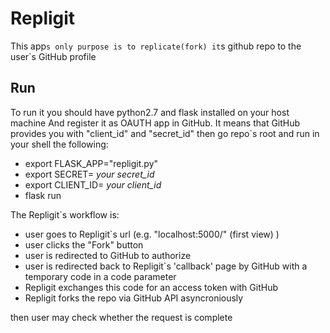 # Repligit

This app`s only purpose is to replicate(fork) it`s github repo to the user`s GitHub profile

## Run
To run it you should have python2.7 and flask installed on your host machine
And register it as OAUTH app in GitHub. It means that GitHub provides you with "client_id" and "secret_id"
then go repo`s root and run in your shell the following:

* export FLASK_APP="repligit.py"
* export SECRET= *your secret_id*
* export CLIENT_ID= *your client_id*
* flask run

The Repligit`s workflow is:

* user goes to Repligit`s url (e.g. "localhost:5000/" (first view) )
* user clicks the "Fork" button
* user is redirected to GitHub to authorize
* user is redirected back to Repligit`s 'callback' page by GitHub with a temporary code in a code parameter
* Repligit exchanges this code for an access token with GitHub
* Repligit forks the repo via GitHub API asyncroniously

then user may check whether the request is complete
